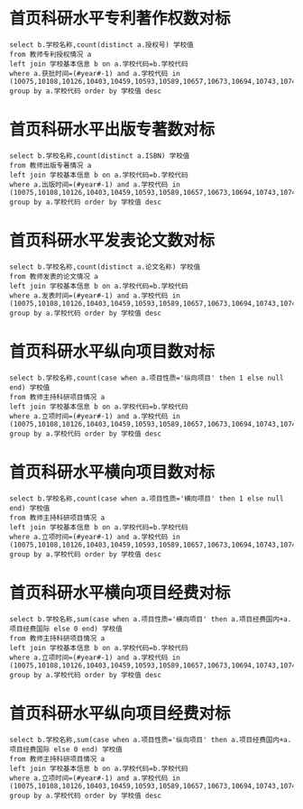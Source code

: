 首页科研水平专利著作权数对标
===
    select b.学校名称,count(distinct a.授权号) 学校值
    from 教师专利授权情况 a
    left join 学校基本信息 b on a.学校代码=b.学校代码
    where a.获批时间=(#year#-1) and a.学校代码 in (10075,10108,10126,10403,10459,10593,10589,10657,10673,10694,10743,10749,10755,10759)
    group by a.学校代码 order by 学校值 desc

首页科研水平出版专著数对标
===
    select b.学校名称,count(distinct a.ISBN) 学校值
    from 教师出版专著情况 a
    left join 学校基本信息 b on a.学校代码=b.学校代码
    where a.出版时间=(#year#-1) and a.学校代码 in (10075,10108,10126,10403,10459,10593,10589,10657,10673,10694,10743,10749,10755,10759)
    group by a.学校代码 order by 学校值 desc

首页科研水平发表论文数对标
===
    select b.学校名称,count(distinct a.论文名称) 学校值
    from 教师发表的论文情况 a
    left join 学校基本信息 b on a.学校代码=b.学校代码
    where a.发表时间=(#year#-1) and a.学校代码 in (10075,10108,10126,10403,10459,10593,10589,10657,10673,10694,10743,10749,10755,10759)
    group by a.学校代码 order by 学校值 desc

首页科研水平纵向项目数对标
===
    select b.学校名称,count(case when a.项目性质='纵向项目' then 1 else null end) 学校值
    from 教师主持科研项目情况 a
    left join 学校基本信息 b on a.学校代码=b.学校代码
    where a.立项时间=(#year#-1) and a.学校代码 in (10075,10108,10126,10403,10459,10593,10589,10657,10673,10694,10743,10749,10755,10759)
    group by a.学校代码 order by 学校值 desc

首页科研水平横向项目数对标
===
    select b.学校名称,count(case when a.项目性质='横向项目' then 1 else null end) 学校值
    from 教师主持科研项目情况 a
    left join 学校基本信息 b on a.学校代码=b.学校代码
    where a.立项时间=(#year#-1) and a.学校代码 in (10075,10108,10126,10403,10459,10593,10589,10657,10673,10694,10743,10749,10755,10759)
    group by a.学校代码 order by 学校值 desc

首页科研水平横向项目经费对标
===
    select b.学校名称,sum(case when a.项目性质='横向项目' then a.项目经费国内+a.项目经费国际 else 0 end) 学校值
    from 教师主持科研项目情况 a
    left join 学校基本信息 b on a.学校代码=b.学校代码
    where a.立项时间=(#year#-1) and a.学校代码 in (10075,10108,10126,10403,10459,10593,10589,10657,10673,10694,10743,10749,10755,10759)
    group by a.学校代码 order by 学校值 desc

首页科研水平纵向项目经费对标
===
    select b.学校名称,sum(case when a.项目性质='纵向项目' then a.项目经费国内+a.项目经费国际 else 0 end) 学校值
    from 教师主持科研项目情况 a
    left join 学校基本信息 b on a.学校代码=b.学校代码
    where a.立项时间=(#year#-1) and a.学校代码 in (10075,10108,10126,10403,10459,10593,10589,10657,10673,10694,10743,10749,10755,10759)
    group by a.学校代码 order by 学校值 desc